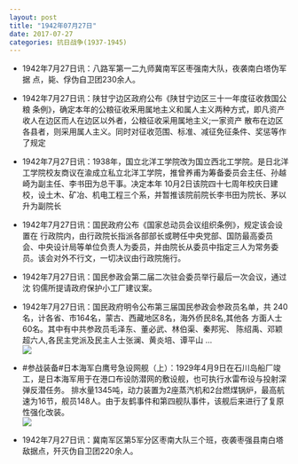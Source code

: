 ```yaml
---
layout: post
title: "1942年07月27日"
date: 2017-07-27
categories: 抗日战争(1937-1945)
---
```


<meta name="referrer" content="no-referrer" />

- 1942年7月27日讯：八路军第一二九师冀南军区枣强南大队，夜袭南白塔伪军据 点，毙、俘伪自卫团230余人。 

- 1942年7月27日讯：陕甘宁边区政府公布《陕甘宁边区三十一年度征收救国公粮 条例》，确定本年的公粮征收釆用属地主义和属人主义两种方式，即凡资产收人在边区而人在边区以外者，公粮征收采用属地主义;一家资产 散布在边区各县者，则采用属人主义。同时对征收范围、标准、减征免征条件、奖惩等作了规定 

- 1942年7月27日讯：1938年，国立北洋工学院改为国立西北工学院。是日北洋工学院校友商议在渝成立私立北洋工学院，推曾养甫为筹备委员会主任、孙越崎为副主任、李书田为总干事。决定本年 10月2日该院四十七周年校庆日建校，设土木、矿冶、机电工程三个系，并暂推该院前院长李书田为院长、茅以升为副院长 

- 1942年7月27日讯：国民政府公布《国家总动员会议组织条例》，规定该会设置在 行政院内，由行政院长指派各部部长或聘任中央党部、国防最高委员 会、中央设计局等单位负责人为委员，并由院长从委员中指定三人为常务委员。该会对外不行文，一切决议由行政院施行。 

- 1942年7月27日讯：国民参政会第二届二次驻会委员举行最后一次会议，通过沈 钧儒所提请政府保护小工厂建议案。 

- 1942年7月27日讯：国民政府明令公布第三届国民参政会参政员名单，共 240名，计各省、市164名，蒙古、西藏地区8名，海外侨民8名,其他各 方面人士 60名。其中有中共参政员毛泽东、董必武、林伯渠、秦邦宪、 陈绍禹、邓颖超六人,各民主党派及民主人士张澜、黄炎培、谭平山 ... <br/><img src="https://wx4.sinaimg.cn/large/aca367d8ly1fhy9eb7ropj20c80dv0sz.jpg" />

- #参战装备#日本海军白鹰号急设网舰（上）：1929年4月9日在石川岛船厂竣工，是日本海军用于在港口布设防潜网的敷设舰，也可执行水雷布设与投射深弹反潜任务。 排水量1345吨，动力装置为2座蒸汽机和2台燃煤锅炉，最高航速为16节，舰员148人。由于友鹤事件和第四舰队事件，该舰后来进行了复原性强化改装。 <br/><img src="https://wx3.sinaimg.cn/large/aca367d8ly1fhy7npep7xj20db0f4q5e.jpg" />

- 1942年7月27日讯：冀南军区第5军分区枣南大队三个班，夜袭枣强县南白塔敌据点，歼灭伪自卫团220余人。 

